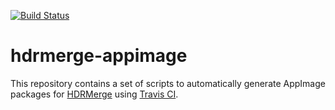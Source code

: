 [![Build Status](https://travis-ci.org/aferrero2707/hdrmerge-ci.svg?branch=master)](https://travis-ci.org/aferrero2707/hdrmerge-ci)

# hdrmerge-appimage

This repository contains a set of scripts to automatically generate AppImage packages for [HDRMerge](https://github.com/jcelaya/hdrmerge) using [Travis CI](https://travis-ci.org/aferrero2707/hdrmerge-appimage).
